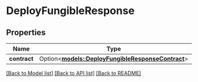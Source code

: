 # DeployFungibleResponse

## Properties

Name | Type | Description | Notes
------------ | ------------- | ------------- | -------------
**contract** | Option<[**models::DeployFungibleResponseContract**](DeployFungibleResponse_contract.md)> |  | [optional]

[[Back to Model list]](../README.md#documentation-for-models) [[Back to API list]](../README.md#documentation-for-api-endpoints) [[Back to README]](../README.md)



